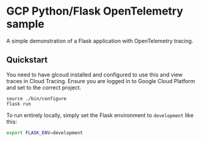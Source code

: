 # GCP Python/Flask OpenTelemetry sample

A simple demonstration of a Flask application with OpenTelemetry tracing.

## Quickstart

You need to have glcoud installed and configured to use this and view traces in Cloud Tracing.
Ensure you are logged in to Google Cloud Platform and set to the correct project.

```
source ./bin/configure
flask run
```

To run entirely locally, simply set the Flask environment to `development` like this:
```sh
export FLASK_ENV=development
```
